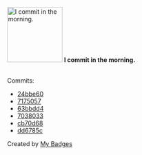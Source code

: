 <img src="https://my-badges.github.io/my-badges/morning-commits.png" alt="I commit in the morning." title="I commit in the morning." width="128">
<strong>I commit in the morning.</strong>
<br><br>

Commits:

- <a href="https://github.com/HorebZ/HorebZ/commit/24bbe60010f9b1edd12631f2704c6384c34686e9">24bbe60</a>
- <a href="https://github.com/HorebZ/HorebZ/commit/71750570234e170e1a1035bf9f8fb3eab31dd285">7175057</a>
- <a href="https://github.com/HorebZ/HorebZ/commit/63bbdd4503db3f2594d087e175b8e5404b3776a1">63bbdd4</a>
- <a href="https://github.com/HorebZ/HorebZ/commit/70380334953b88d78b48a9c34f7ba8fc0cce024e">7038033</a>
- <a href="https://github.com/HorebZ/HorebZ/commit/cb70d68904c8dc9751899c4254c812d6978e5090">cb70d68</a>
- <a href="https://github.com/HorebZ/HorebZ/commit/dd6785ce4d8a5e693bf537c4b602a90cd2cfed21">dd6785c</a>


Created by <a href="https://github.com/my-badges/my-badges">My Badges</a>